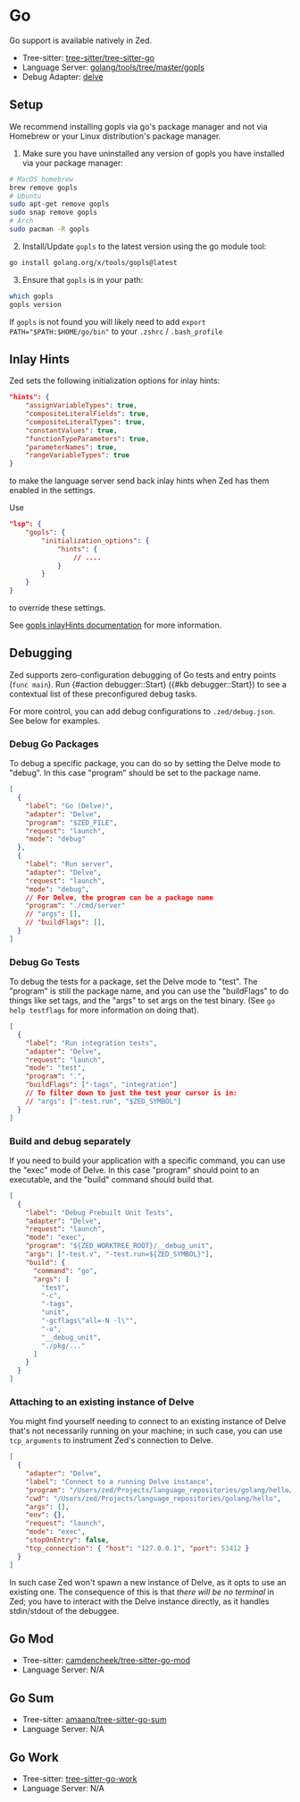 # Go

Go support is available natively in Zed.

- Tree-sitter: [tree-sitter/tree-sitter-go](https://github.com/tree-sitter/tree-sitter-go)
- Language Server: [golang/tools/tree/master/gopls](https://github.com/golang/tools/tree/master/gopls)
- Debug Adapter: [delve](https://github.com/go-delve/delve)

## Setup

We recommend installing gopls via go's package manager and not via Homebrew or your Linux distribution's package manager.

1. Make sure you have uninstalled any version of gopls you have installed via your package manager:

```sh
# MacOS homebrew
brew remove gopls
# Ubuntu
sudo apt-get remove gopls
sudo snap remove gopls
# Arch
sudo pacman -R gopls
```

2. Install/Update `gopls` to the latest version using the go module tool:

```sh
go install golang.org/x/tools/gopls@latest
```

3. Ensure that `gopls` is in your path:

```sh
which gopls
gopls version
```

If `gopls` is not found you will likely need to add `export PATH="$PATH:$HOME/go/bin"` to your `.zshrc` / `.bash_profile`

## Inlay Hints

Zed sets the following initialization options for inlay hints:

```json [settings]
"hints": {
    "assignVariableTypes": true,
    "compositeLiteralFields": true,
    "compositeLiteralTypes": true,
    "constantValues": true,
    "functionTypeParameters": true,
    "parameterNames": true,
    "rangeVariableTypes": true
}
```

to make the language server send back inlay hints when Zed has them enabled in the settings.

Use

```json [settings]
"lsp": {
    "gopls": {
        "initialization_options": {
            "hints": {
                // ....
            }
        }
    }
}
```

to override these settings.

See [gopls inlayHints documentation](https://github.com/golang/tools/blob/master/gopls/doc/inlayHints.md) for more information.

## Debugging

Zed supports zero-configuration debugging of Go tests and entry points (`func main`). Run {#action debugger::Start} ({#kb debugger::Start}) to see a contextual list of these preconfigured debug tasks.

For more control, you can add debug configurations to `.zed/debug.json`. See below for examples.

### Debug Go Packages

To debug a specific package, you can do so by setting the Delve mode to "debug". In this case "program" should be set to the package name.

```json [debug]
[
  {
    "label": "Go (Delve)",
    "adapter": "Delve",
    "program": "$ZED_FILE",
    "request": "launch",
    "mode": "debug"
  },
  {
    "label": "Run server",
    "adapter": "Delve",
    "request": "launch",
    "mode": "debug",
    // For Delve, the program can be a package name
    "program": "./cmd/server"
    // "args": [],
    // "buildFlags": [],
  }
]
```

### Debug Go Tests

To debug the tests for a package, set the Delve mode to "test".
The "program" is still the package name, and you can use the "buildFlags" to do things like set tags, and the "args" to set args on the test binary. (See `go help testflags` for more information on doing that).

```json [debug]
[
  {
    "label": "Run integration tests",
    "adapter": "Delve",
    "request": "launch",
    "mode": "test",
    "program": ".",
    "buildFlags": ["-tags", "integration"]
    // To filter down to just the test your cursor is in:
    // "args": ["-test.run", "$ZED_SYMBOL"]
  }
]
```

### Build and debug separately

If you need to build your application with a specific command, you can use the "exec" mode of Delve. In this case "program" should point to an executable,
and the "build" command should build that.

```json [debug]
[
  {
    "label": "Debug Prebuilt Unit Tests",
    "adapter": "Delve",
    "request": "launch",
    "mode": "exec",
    "program": "${ZED_WORKTREE_ROOT}/__debug_unit",
    "args": ["-test.v", "-test.run=${ZED_SYMBOL}"],
    "build": {
      "command": "go",
      "args": [
        "test",
        "-c",
        "-tags",
        "unit",
        "-gcflags\"all=-N -l\"",
        "-o",
        "__debug_unit",
        "./pkg/..."
      ]
    }
  }
]
```

### Attaching to an existing instance of Delve

You might find yourself needing to connect to an existing instance of Delve that's not necessarily running on your machine; in such case, you can use `tcp_arguments` to instrument Zed's connection to Delve.

```json [debug]
[
  {
    "adapter": "Delve",
    "label": "Connect to a running Delve instance",
    "program": "/Users/zed/Projects/language_repositories/golang/hello/hello",
    "cwd": "/Users/zed/Projects/language_repositories/golang/hello",
    "args": [],
    "env": {},
    "request": "launch",
    "mode": "exec",
    "stopOnEntry": false,
    "tcp_connection": { "host": "127.0.0.1", "port": 53412 }
  }
]
```

In such case Zed won't spawn a new instance of Delve, as it opts to use an existing one. The consequence of this is that _there will be no terminal_ in Zed; you have to interact with the Delve instance directly, as it handles stdin/stdout of the debuggee.

## Go Mod

- Tree-sitter: [camdencheek/tree-sitter-go-mod](https://github.com/camdencheek/tree-sitter-go-mod)
- Language Server: N/A

## Go Sum

- Tree-sitter: [amaanq/tree-sitter-go-sum](https://github.com/amaanq/tree-sitter-go-sum)
- Language Server: N/A

## Go Work

- Tree-sitter:
  [tree-sitter-go-work](https://github.com/d1y/tree-sitter-go-work)
- Language Server: N/A
